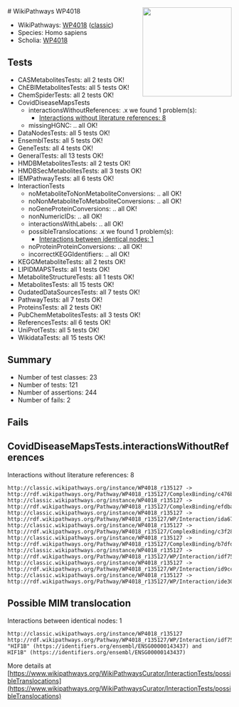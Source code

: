 <img style="float: right; width: 200px" src="https://cms-assets.nporadio.nl/npo3fm/NPO-Serious-Request-Logo-Groen-Ik-Steun-RGB.png" />
# WikiPathways WP4018

* WikiPathways: [WP4018](https://wikipathways.org/pathways/WP4018) ([classic](https://classic.wikipathways.org/instance/WP4018))
* Species: Homo sapiens
* Scholia: [WP4018](https://scholia.toolforge.org/wikipathways/WP4018)
## Tests
* CASMetabolitesTests: all 2 tests OK!
* ChEBIMetabolitesTests: all 5 tests OK!
* ChemSpiderTests: all 2 tests OK!
* CovidDiseaseMapsTests
    * interactionsWithoutReferences: .x we found 1 problem(s):
        * [Interactions without literature references: 8](#2e295936)
    * missingHGNC: .. all OK!
* DataNodesTests: all 5 tests OK!
* EnsemblTests: all 5 tests OK!
* GeneTests: all 4 tests OK!
* GeneralTests: all 13 tests OK!
* HMDBMetabolitesTests: all 2 tests OK!
* HMDBSecMetabolitesTests: all 3 tests OK!
* IEMPathwayTests: all 6 tests OK!
* InteractionTests
    * noMetaboliteToNonMetaboliteConversions: .. all OK!
    * noNonMetaboliteToMetaboliteConversions: .. all OK!
    * noGeneProteinConversions: .. all OK!
    * nonNumericIDs: .. all OK!
    * interactionsWithLabels: .. all OK!
    * possibleTranslocations: .x we found 1 problem(s):
        * [Interactions between identical nodes: 1](#1c118206)
    * noProteinProteinConversions: .. all OK!
    * incorrectKEGGIdentifiers: .. all OK!
* KEGGMetaboliteTests: all 2 tests OK!
* LIPIDMAPSTests: all 1 tests OK!
* MetaboliteStructureTests: all 1 tests OK!
* MetabolitesTests: all 15 tests OK!
* OudatedDataSourcesTests: all 7 tests OK!
* PathwayTests: all 7 tests OK!
* ProteinsTests: all 2 tests OK!
* PubChemMetabolitesTests: all 3 tests OK!
* ReferencesTests: all 6 tests OK!
* UniProtTests: all 5 tests OK!
* WikidataTests: all 15 tests OK!


## Summary

* Number of test classes: 23
* Number of tests: 121
* Number of assertions: 244
* Number of fails: 2

## Fails

<a name="2e295936" />

## CovidDiseaseMapsTests.interactionsWithoutReferences

Interactions without literature references: 8
```
http://classic.wikipathways.org/instance/WP4018_r135127 -> http://rdf.wikipathways.org/Pathway/WP4018_r135127/ComplexBinding/c476b
http://classic.wikipathways.org/instance/WP4018_r135127 -> http://rdf.wikipathways.org/Pathway/WP4018_r135127/ComplexBinding/efdba
http://classic.wikipathways.org/instance/WP4018_r135127 -> http://rdf.wikipathways.org/Pathway/WP4018_r135127/WP/Interaction/ida67f7091
http://classic.wikipathways.org/instance/WP4018_r135127 -> http://rdf.wikipathways.org/Pathway/WP4018_r135127/ComplexBinding/c3f28
http://classic.wikipathways.org/instance/WP4018_r135127 -> http://rdf.wikipathways.org/Pathway/WP4018_r135127/ComplexBinding/b7dfd
http://classic.wikipathways.org/instance/WP4018_r135127 -> http://rdf.wikipathways.org/Pathway/WP4018_r135127/WP/Interaction/idf75c1c60
http://classic.wikipathways.org/instance/WP4018_r135127 -> http://rdf.wikipathways.org/Pathway/WP4018_r135127/WP/Interaction/id9cc40d42
http://classic.wikipathways.org/instance/WP4018_r135127 -> http://rdf.wikipathways.org/Pathway/WP4018_r135127/WP/Interaction/ide308fea3
```

<a name="1c118206" />

## Possible MIM translocation

Interactions between identical nodes: 1
```
http://classic.wikipathways.org/instance/WP4018_r135127 http://rdf.wikipathways.org/Pathway/WP4018_r135127/WP/Interaction/idf75c1c60 "HIF1B" (https://identifiers.org/ensembl/ENSG00000143437) and 
HIF1B" (https://identifiers.org/ensembl/ENSG00000143437)
```

More details at [https://www.wikipathways.org/WikiPathwaysCurator/InteractionTests/possibleTranslocations](https://www.wikipathways.org/WikiPathwaysCurator/InteractionTests/possibleTranslocations)

